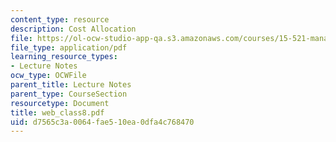 ```yaml
---
content_type: resource
description: Cost Allocation
file: https://ol-ocw-studio-app-qa.s3.amazonaws.com/courses/15-521-management-accounting-and-control-spring-2003/d7565c3a0064fae510ea0dfa4c768470_web_class8.pdf
file_type: application/pdf
learning_resource_types:
- Lecture Notes
ocw_type: OCWFile
parent_title: Lecture Notes
parent_type: CourseSection
resourcetype: Document
title: web_class8.pdf
uid: d7565c3a-0064-fae5-10ea-0dfa4c768470
---
```

